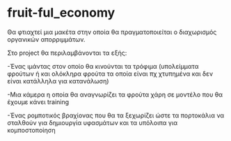 # fruit-ful_economy

Θα φτιαχτεί μια μακέτα στην οποία θα πραγματοποιείται ο διαχωρισμός οργανικών απορριμμάτων.  

Στο project θα περιλαμβάνονται τα εξής: 

-Ένας ιμάντας στον οποίο θα κινούνται τα τρόφιμα (υπολείμματα φρούτων ή και ολόκληρα φρούτα τα οποία είναι πχ χτυπημένα και δεν είναι κατάλληλα για κατανάλωση) 

-Μια κάμερα η οποία θα αναγνωρίζει τα φρούτα χάρη σε μοντέλο που θα έχουμε κάνει training 

-Ένας ρομποτικός βραχίονας που θα τα ξεχωρίζει ώστε τα πορτοκάλια να σταλθούν για δημιουργία υφασμάτων και τα υπόλοιπα για κομποστοποίηση 


